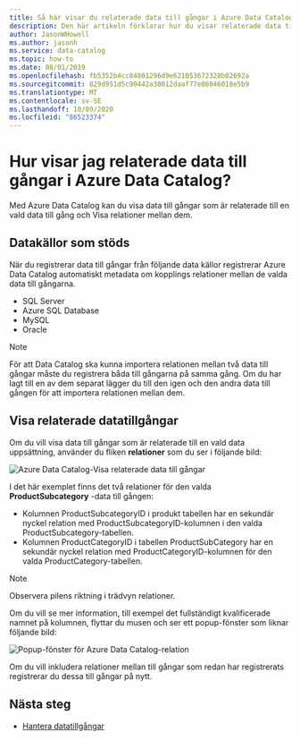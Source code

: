 ```yaml
---
title: Så här visar du relaterade data till gångar i Azure Data Catalog
description: Den här artikeln förklarar hur du visar relaterade data till gångar för en vald data till gång i Azure Data Catalog.
author: JasonWHowell
ms.author: jasonh
ms.service: data-catalog
ms.topic: how-to
ms.date: 08/01/2019
ms.openlocfilehash: fb5352b4cc84801296d9e621053672328b02692a
ms.sourcegitcommit: 829d951d5c90442a38012daaf77e86046018e5b9
ms.translationtype: MT
ms.contentlocale: sv-SE
ms.lasthandoff: 10/09/2020
ms.locfileid: "86523374"
---
```

# <a name="how-to-view-related-data-assets-in-azure-data-catalog"></a>Hur visar jag relaterade data till gångar i Azure Data Catalog?
Med Azure Data Catalog kan du visa data till gångar som är relaterade till en vald data till gång och Visa relationer mellan dem. 

## <a name="supported-data-sources"></a>Datakällor som stöds 
När du registrerar data till gångar från följande data källor registrerar Azure Data Catalog automatiskt metadata om kopplings relationer mellan de valda data till gångarna. 

- SQL Server
- Azure SQL Database
- MySQL
- Oracle

> [!NOTE]
> För att Data Catalog ska kunna importera relationen mellan två data till gångar måste du registrera båda till gångarna på samma gång. Om du har lagt till en av dem separat lägger du till den igen och den andra data till gången för att importera relationen mellan dem.

## <a name="view-related-data-assets"></a>Visa relaterade datatillgångar
Om du vill visa data till gångar som är relaterade till en vald data uppsättning, använder du fliken **relationer** som du ser i följande bild: 

![Azure Data Catalog-Visa relaterade data till gångar](media/data-catalog-how-to-view-related-data-assets/relationships-tab.png)

I det här exemplet finns det två relationer för den valda **ProductSubcategory** -data till gången: 

- Kolumnen ProductSubcategoryID i produkt tabellen har en sekundär nyckel relation med ProductSubcategoryID-kolumnen i den valda ProductSubcategory-tabellen. 
- Kolumnen ProductCategoryID i tabellen ProductSubCategory har en sekundär nyckel relation med ProductCategoryID-kolumnen för den valda ProductCategory-tabellen.

> [!NOTE]
> Observera pilens riktning i trädvyn relationer.  

Om du vill se mer information, till exempel det fullständigt kvalificerade namnet på kolumnen, flyttar du musen och ser ett popup-fönster som liknar följande bild: 

![Popup-fönster för Azure Data Catalog-relation](media/data-catalog-how-to-view-related-data-assets/relationship-popup.png)

Om du vill inkludera relationer mellan till gångar som redan har registrerats registrerar du dessa till gångar på nytt.

## <a name="next-steps"></a>Nästa steg
- [Hantera datatillgångar](data-catalog-how-to-manage.md)
